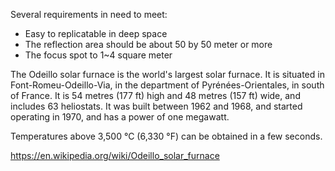 

Several requirements in need to meet:

* Easy to replicatable in deep space
* The reflection area should be about 50 by 50 meter or more
* The focus spot to 1~4 square meter

The Odeillo solar furnace is the world's largest solar furnace. It is situated in Font-Romeu-Odeillo-Via, in the department of Pyrénées-Orientales, in south of France. It is 54 metres (177 ft) high and 48 metres (157 ft) wide, and includes 63 heliostats. It was built between 1962 and 1968, and started operating in 1970, and has a power of one megawatt.

Temperatures above 3,500 °C (6,330 °F) can be obtained in a few seconds.

https://en.wikipedia.org/wiki/Odeillo_solar_furnace